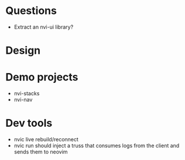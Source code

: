 
# Questions

- Extract an nvi-ui library?


# Design



# Demo projects

- nvi-stacks
- nvi-nav


# Dev tools

- nvic live rebuild/reconnect
- nvic run should inject a truss that consumes logs from the client and sends
  them to neovim
